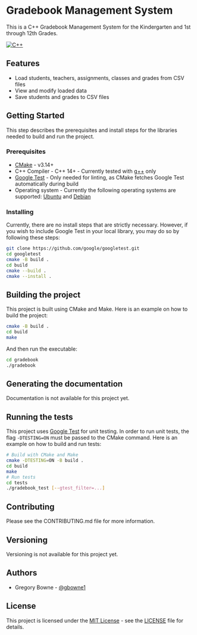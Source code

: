 # Gradebook Management System

This is a C++ Gradebook Management System for the Kindergarten and 1st through 12th Grades.

[![C++](https://img.shields.io/badge/C++-00599C?logo=C%2B%2B&logoColor=white&style=flat-square)](https://en.cppreference.com/)

## Features
- Load students, teachers, assignments, classes and grades from CSV files
- View and modify loaded data
- Save students and grades to CSV files

## Getting Started
This step describes the prerequisites and install steps for the libraries needed to build and run the project.

### Prerequisites
- [CMake](https://cmake.org/) - v3.14+
- C++ Compiler - C++ 14+ - Currently tested with [g++](https://gcc.gnu.org/) only
- [Google Test](https://github.com/google/googletest) - Only needed for linting, as CMake fetches Google Test automatically during build
- Operating system - Currently the following operating systems are supported: [Ubuntu](https://ubuntu.com/download) and [Debian](https://www.debian.org/index.en.html)

### Installing
Currently, there are no install steps that are strictly necessary. However, if you wish to include Google Test in your local library, you may do so by following these steps:

```sh
git clone https://github.com/google/googletest.git
cd googletest
cmake -B build .
cd build
cmake --build .
cmake --install .
```

## Building the project
This project is built using CMake and Make. Here is an example on how to build the project:
```sh
cmake -B build .
cd build
make
```

And then run the executable:
```sh
cd gradebook
./gradebook
```

## Generating the documentation
Documentation is not available for this project yet.

## Running the tests
This project uses [Google Test](https://github.com/google/googletest) for unit testing. In order to run unit tests, the flag `-DTESTING=ON` must be passed to the CMake command. Here is an example on how to build and run tests:

```sh
# Build with CMake and Make
cmake -DTESTING=ON -B build .
cd build
make
# Run tests
cd tests
./gradebook_test [--gtest_filter=...]
```

## Contributing
Please see the CONTRIBUTING.md file for more information.

## Versioning
Versioning is not available for this project yet.

## Authors
- Gregory Bowne - [@gbowne1](https://github.com/gbowne1)

## License
This project is licensed under the [MIT License](https://opensource.org/license/mit) - see the [LICENSE](LICENSE) file for details.